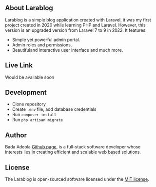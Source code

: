 ## About Larablog

Larablog is a simple blog application created with Laravel, it was my first project created in 2020 while learning PHP and Laravel.
However, this version is an upgraded version from Laravel 7 to 9 in 2022. It features:

- Simple yet powerful admin portal.
- Admin roles and permissions.
- Beautifuland interactive user interface and much more.

## Live Link

Would be available soon

## Development

- Clone repository
- Create ``.env`` file, add database credentials
- Run ``composer install``
- Run ``php artisan migrate``

## Author

Bada Adeola [Github page](https://github.com/codeDeeAi), is a full-stack software developer whose interests lies in creating
efficient and scalable web based solutions.

## License

The Larablog is open-sourced software licensed under the [MIT license](https://opensource.org/licenses/MIT).
